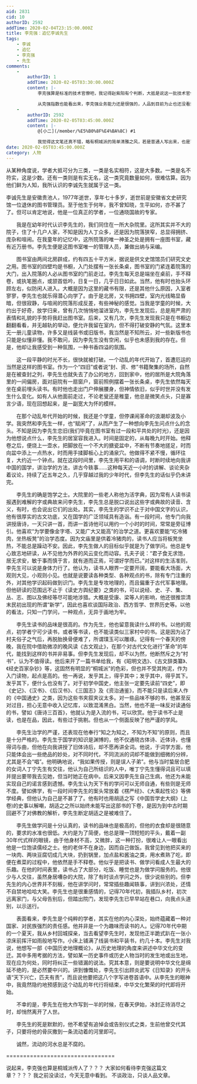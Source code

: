 ```yaml
---
aid: 2831
cid: 10
authorID: 2592
addTime: 2020-02-04T23:15:00.000Z
title: 李克强：追忆李诚先生
tags:
    - 李诚
    - 追忆
    - 李克强
    - 先生
comments:
    -
        authorID: 1
        addTime: 2020-02-05T03:30:00.000Z
        content: |-
            李克强算是标准的技术官僚吧，我记得赵紫阳有个判断，大抵是说这一批技术官僚能力不差，但难以突破。

            从克强指数也能看出来，李克强业务能力还是很强的，人品到目前为止也还没看到瑕疵，只是败军之将，无以言功。
    -
        authorID: 2592
        addTime: 2020-02-05T03:45:00.000Z
        content: |-
            @[小二](/member/%E5%B0%8F%E4%BA%8C) #1

            我觉得这文笔还真不错，略有桐城派的简单清雅之风，若是普通人写出来，也是可流传一时，就不知道是李克强自己写的还是别人代笔的。
date: 2020-02-05T03:45:00.000Z
category: 人物
---
```


从某种角度说，学者大抵可分为三类，一类是名实相符，这是大多数。一类是名不符实，这是少数。还有一类则是有实无名，这一类究竟数量如何，很难估算。因为他们鲜为人知，我所认识的李诚先生就属于这一类。

李诚先生是安徽贵池人，1977年逝世，享年七十多岁，逝世前是安徽省文史研究馆一位退休的图书管理员。至于他生于何年，我不曾知晓，生平如何，亦不甚了了。但可以肯定地说，他是一位真正的学者，一位通晓国故的专家。

　　我是在幼年时代认识李先生的，我们同住在一所大杂院里。这所其实并不大的院子，住了十几户人家，不知是因为人丁众多，还是因为院落狭窄，总显得拥挤、庞杂和喧闹。在我童年的记忆中，这所院落的唯一神圣之处是拥有一座图书室，藏有近万册书。李先生便是这图书室唯一的管理人员，兼做出纳与采编。

　　图书室由两间北房辟成，约有四五十平方米，据说是供文史馆馆员们研究文史之用。图书室的四壁均是书橱，入门处摆有一张长条桌，图书室的门紧连着院落的大门，出入院落的人必从图书室的门前走过。李先生每天总是端坐在桌前，手不释卷，或执笔圈点，或颔首低吟，日复一日，几乎日日如此。当然，他有时也抬头环顾左右，似防闲人进入。大概是因为这里的藏书有限，还是其他什么原因，入室者寥寥，李先生也就乐得潜心向学了。由于是北房，又书拥四壁，室内光线略显昏暗，但很寂静，与喧闹的院落形成反差，有些神秘的感觉。当我是学童的时候，大约出于好奇，放学归来，曾有几次悄悄地溜进室内，李先生发现后，总是用严肃的表情和礼貌的手势将我赶出图书室。后来，又有几次，李先生发现我只是在书橱边翻翻看看，并无越轨的举动，便允许我留在室内，但不得打破安静的气氛。这里本无一册儿童读物，许多又是线装书或旧版书，我当然是不知所云，对一些新版书也只能是似懂非懂。我不敢问，因为李先生没有空闲，似乎也未感到我的存在。但是，他却让我感受到一种氛围，一种书香四溢的氛围。

　　这一段平静的时光不长，很快就被打破。一个动乱的年代开始了，首遭厄运的当然是这样的图书室。作为一个“四旧”或者说“封、资、修”书籍聚集的场所，自然是在被查封之列，李先生也就失去了办公的地方，回到家中，他的居所是大院角落里的一间偏房，面对庭院有一扇窗户，窗前照例摆着一张长条桌，李先生依然每天坐在桌前埋头读书。有时他也走出门户伸展腰身，但神情依旧，似乎时世并没有发生什么变化。如有人从他面前走过，不论老叟还是稚童，他总是微笑点头，只是寡言少语，现在回想起来，是一副宽大为怀的模样。

　　在那个动乱年代开始的时候，我还是个学童，但停课闹革命的浪潮却波及小学。我突然和李先生一样，也“赋闲”了，从而产生了一种想向李先生问点什么的念头。不知是因为李先生恋旧(我们毕竟在图书室有过一段和平共处的时光)，还是因为他想说点什么，李先生的居室容我进入。时间是固定的，从每晚九时开始。他释卷之后，便烧上一壶水，把脚放在一个不大的搪瓷盆中，不断有节奏地搓足，时而向盆中添上一点热水，时而用手揉脚板心上的涌泉穴。他做得不紧不慢，循环往复，大约近一个钟点。就在这段时间里，李先生用平和的语调，时断时续地向我讲中国的国学，讲治学的方法，讲古今轶事……这种每天近一小时的讲解、谈论夹杂着议论，持续了近五年之久，几乎穿越过我的少年时代，但李先生的话似乎仍未讲完。

　　李先生的确是饱学之士。大院里的一些老人称他为活字典，因为常有人读书读报遇到难解的字或典故来问李先生，李先生总是脱口说出这些字或典故的读音、含义，有时，也会说出它们的出处。其实，李先生的学识不止于对中国文字的认识，他有很厚实的古文功底，又在国学的广泛领域具有造诣。有一段时间，他专门向我讲授唐诗，一天只讲一首，而讲一首诗他可以用约一个小时的时间，常常是旁征博引。他喜欢“为学要像金字塔、又能广大又能高”的治学之道。更喜欢要能“吃冷猪肉，坐热板凳”的治学态度。因为文庙里是供着冷猪肉的，读书人应当将板凳坐热，不能总是躁动不安。因此，李先生做人的目标似乎就是为了做学问。他总是专心致志地研读，从不见他为外界的风云变化而动容。孔夫子说：“君子食无求饱，居无求安，敏于事而慎于言，就有道而正焉，可谓好学而已。”对这样的生活准则，李先生可以说是身体力行了。他认为，读书人眼界一定要开阔，要能看大场面，大观则大见，小观则小见。也就是说要读各种类型、各种观点的书，除有专门注重的外，对其他学识起码做到识门。李先生是专攻地理的，而且偏重于古代军事地理。但他研读的范围远不止于《读史方舆纪要》之类的书，可以说经、史、子、集、丛、志、图以及佛经等尽可能地涉猎。大概是受康、梁等人的影响，他还很推崇清末民初出现的所谓“新学”，因此也喜欢谈国际政治、西方哲学、世界历史等。以他的看法，只知一门学问，一种观点，无异于画地为牢。

　　李先生读书的品味是很高的。作为先生，他也留意我读什么样的书。以他的观点，初学者宁可少读书，或者等书读，也不能读类似三家村中的书。这是因为沾了村夫俗子之气后，再脱胎换骨便难了，所谓璞玉可以雕琢。记得有一个春天的傍晚，我在院中借助微凉的晚风读《古文观止》，在那个对古代文化进行“革命”的年代，能找到这样的书并非易事。但李先生发现后，却不以为然，他断然斥之为“村书”，认为不值得读。他后来开了一篇书单给我，有《昭明文选》、《古文辞类纂》、《经史百家杂钞》等，这固然有明显的“桐城派”的色彩，但也并不受其拘泥，作为入门读物，起点是高的。他一再说，发乎其上，得乎其中；发乎其中，得乎其下。发乎其下，便什么也没有了。对于初学中国史，他主张一定要先读前“四史”，即《史记》、《汉书》、《后汉书》、《三国志》及《资治通鉴》，而不能只是读后来人作的《中国通史》之类，因为这些书夹叙夹议太多。对一些品味不够的书，他甚至反对过目，担心无意中收入记忆库，以致混淆黑白。当然，他也不是一味反对读通俗的书，譬如《唐诗三百首》，他就认为是入流的书，可以欣赏。他于读书不止是读，也是在品，因此，有些过于挑剔。但也从一个侧面反映了他严谨的学风。

　　李先生治学的严谨，还表现在他奉行“知之为知之，不知为不知”的原则，而且是十分严格的。李先生于国学的知识是渊博的，他不仅通晓古体诗、近体诗，也懂得词与曲，但他在向我讲授了旧体诗后，却不愿再讲全词。他说，于词学方面，他只能体会出一些绝品的妙处，对不同时代，不同流派的词却不能做到细微的分辨，尤其是不会“唱”。他明确地说，“我如果传授，则是误人子弟”。他与当时蛰居合肥的女词人丁宁先生有交往，他认为自己所结识的人中，唯丁宁先生懂得词且可以填并提出要带我去见她，但当时她正在病中。后来又因李先生自己生病，他还为未能实现自己的诺言感到遗憾。李先生认为天下有的学问可以无师自通，有些则是无师不度。譬如佛学，有一段时间李先生的案头常放着《楞严经》、《大乘起性论》等佛学经典，但他认为自己是不甚了了。他有时也用胡适之写《中国哲学史大纲》(上卷)的史事以解嘲，胡适之之所以始终未能写出这部书的下卷，是因为到中古时期回避不了对佛教的解析，李先生断定胡适之是被难住了。

　　李先生做学问是十分认真的，读书的品味也是极高的，但他的衣食却是很随意的，要求的水准也很低。大约是为了简便，他总是理一顶短短的平头，戴着一副30年代式样的眼镜，由于他身材不高，又微胖，这一种打扮，很难让人一眼看出他是一位饱读儒经之士。他的老伴不在身边，因而自己做饭。我曾见到他把买来的一块肉、两块豆腐切成几大块，扔到锅里，加点盐和酱油之类，用水煮熟了吃，即便在煮菜的过程中，他依然是手不释卷。他似乎是把读书、做学问看成人生最大的乐趣。在他的时间表里，读书占了大部分，吃饭、睡觉也是为做学问服务的。他很少与人交往，虽然身居嘈杂的大院，除了有时谈点学问之外，很少说些别的。但李先生的内心世界并不刻板，他在讲学问时，常常插些趣闻轶事，讲到兴浓处，还情不自禁地哈哈大笑。李先生也是很重感情的，记得70年代初，我插队乡村，初次远离家门，与父母告别后，但踏出院门，发现李先生已早早站在巷口，向我点头道别，以示送行。

　　表面看来，李先生是个纯粹的学者，其实在他的内心深处，始终蕴藏着一种对国家、对民族强烈的责任感。他并非是一个为趣味而读书的人。记得70年代中期的一个夏天，我从乡村回城探亲，当去看望李先生时，发现他正半跪式趴在一张小凉床前挥汗如雨般地写作。小床上铺满了线装书和平装书，约几十本。李先生对我说，他想写一部《中国历史地理概论》，从历史地理的角度来讲述中华文化的变迁。其中多用考据的方法，譬如某一历史事件或历史人物当时的发生地或出生地，现在应为何处，同时将纠正一些错漏的说法。究其本意，则是要说明中华文化是绵延不绝的，是必然要中兴的。讲到慷慨处，李先生引出顾炎武写《日知录》的开头语“天下兴亡，匹夫有责”，而且说他要把这八个字写进卷首语中。从李先生的眼神中，我竟然隐约地预感到这个动乱的年代行将结束，中华文化繁荣的时代即将开始。

　　不幸的是，李先生在他大作写到一半的时候，在春天伊始，冰封正待消尽之时，却悄然离开了人世。

　　李先生的死是默默的，他不希望有追悼会或告别仪式之类，生前他曾交代其子，只要将他的骨灰撒到一条流动着的河里即可。

　　诚然，流动的河水总是不腐的。

\================================

说起来，李克强也算是桐城派传人了？？？ 大家如何看待李克强这篇文章？？？？ 我之前没读过，今天无意中看到。 不谈政治，只谈人品文章。

